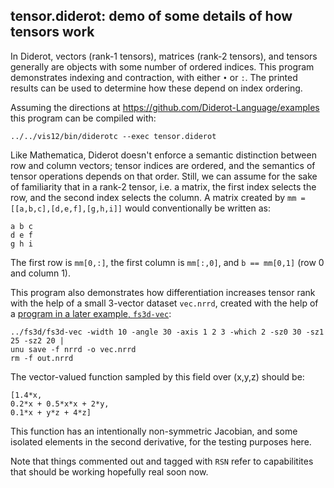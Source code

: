 ## tensor.diderot: demo of some details of how tensors work

In Diderot, vectors (rank-1 tensors), matrices (rank-2 tensors), and
tensors generally are objects with some number of ordered indices.
This program demonstrates indexing and contraction, with either
`•` or `:`. The printed results can be used to determine how these
depend on index ordering.

Assuming the directions at https://github.com/Diderot-Language/examples
this program can be compiled with:

	../../vis12/bin/diderotc --exec tensor.diderot

Like Mathematica, Diderot doesn't enforce a semantic distinction between
row and column vectors; tensor indices are ordered, and the semantics of
tensor operations depends on that order. Still, we can assume for the sake
of familiarity that in a rank-2 tensor, i.e. a matrix, the first index
selects the row, and the second index selects the column.  A matrix created
by `mm = [[a,b,c],[d,e,f],[g,h,i]]` would conventionally be written as:

	a b c
	d e f
	g h i

The first row is `mm[0,:]`, the first column is `mm[:,0]`, and
`b == mm[0,1]` (row 0 and column 1).

This program also demonstrates how differentiation increases tensor rank
with the help of a small 3-vector dataset `vec.nrrd`, created with the
help of a [program in a later example, `fs3d-vec`](../fs3d):

	../fs3d/fs3d-vec -width 10 -angle 30 -axis 1 2 3 -which 2 -sz0 30 -sz1 25 -sz2 20 |
	unu save -f nrrd -o vec.nrrd
	rm -f out.nrrd

The vector-valued function sampled by this field over (x,y,z) should be:

	[1.4*x,
	0.2*x + 0.5*x*x + 2*y,
	0.1*x + y*z + 4*z]

This function has an intentionally non-symmetric Jacobian, and some isolated
elements in the second derivative, for the testing purposes here.

Note that things commented out and tagged with `RSN` refer to capabilitites
that should be working hopefully real soon now.
